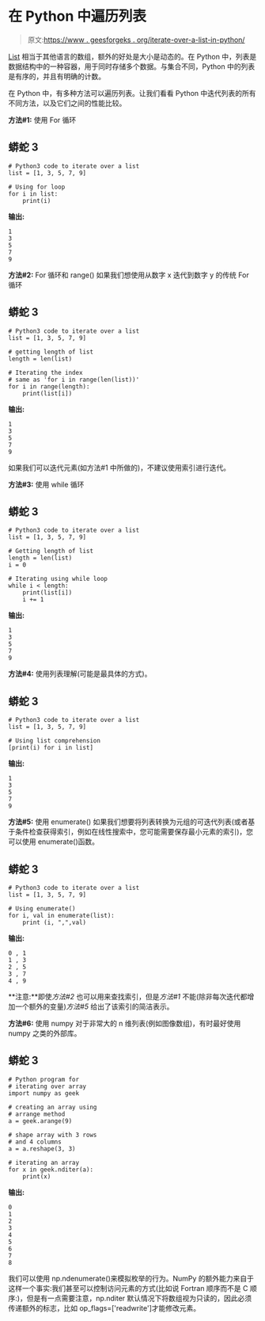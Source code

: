 # 在 Python 中遍历列表

> 原文:[https://www . geesforgeks . org/iterate-over-a-list-in-python/](https://www.geeksforgeeks.org/iterate-over-a-list-in-python/)

[List](https://www.geeksforgeeks.org/python-list/) 相当于其他语言的数组，额外的好处是大小是动态的。在 Python 中，列表是数据结构中的一种容器，用于同时存储多个数据。与集合不同，Python 中的列表是有序的，并且有明确的计数。

在 Python 中，有多种方法可以遍历列表。让我们看看 Python 中迭代列表的所有不同方法，以及它们之间的性能比较。

**方法#1:** 使用 For 循环

## 蟒蛇 3

```
# Python3 code to iterate over a list
list = [1, 3, 5, 7, 9]

# Using for loop
for i in list:
    print(i)
```

**输出:**

```
1
3
5
7
9
```

**方法#2:** For 循环和 range()
如果我们想使用从数字 x 迭代到数字 y 的传统 For 循环

## 蟒蛇 3

```
# Python3 code to iterate over a list
list = [1, 3, 5, 7, 9]

# getting length of list
length = len(list)

# Iterating the index
# same as 'for i in range(len(list))'
for i in range(length):
    print(list[i])
```

**输出:**

```
1
3
5
7
9
```

如果我们可以迭代元素(如方法#1 中所做的)，不建议使用索引进行迭代。

**方法#3:** 使用 while 循环

## 蟒蛇 3

```
# Python3 code to iterate over a list
list = [1, 3, 5, 7, 9]

# Getting length of list
length = len(list)
i = 0

# Iterating using while loop
while i < length:
    print(list[i])
    i += 1
```

**输出:**

```
1
3
5
7
9
```

**方法#4:** 使用列表理解(可能是最具体的方式)。

## 蟒蛇 3

```
# Python3 code to iterate over a list
list = [1, 3, 5, 7, 9]

# Using list comprehension
[print(i) for i in list]
```

**输出:**

```
1
3
5
7
9
```

**方法#5:** 使用 enumerate()
如果我们想要将列表转换为元组的可迭代列表(或者基于条件检查获得索引，例如在线性搜索中，您可能需要保存最小元素的索引)，您可以使用 enumerate()函数。

## 蟒蛇 3

```
# Python3 code to iterate over a list
list = [1, 3, 5, 7, 9]

# Using enumerate()
for i, val in enumerate(list):
    print (i, ",",val)
```

**输出:**

```
0 , 1
1 , 3
2 , 5
3 , 7
4 , 9
```

**注意:**即使*方法#2* 也可以用来查找索引，但是*方法#1* 不能(除非每次迭代都增加一个额外的变量)*方法#5* 给出了该索引的简洁表示。

**方法#6:** 使用 numpy
对于非常大的 n 维列表(例如图像数组)，有时最好使用 numpy 之类的外部库。

## 蟒蛇 3

```
# Python program for
# iterating over array
import numpy as geek

# creating an array using 
# arrange method
a = geek.arange(9)

# shape array with 3 rows 
# and 4 columns
a = a.reshape(3, 3)

# iterating an array
for x in geek.nditer(a):
    print(x)
```

**输出:**

```
0
1
2
3
4
5
6
7
8
```

我们可以使用 np.ndenumerate()来模拟枚举的行为。NumPy 的额外能力来自于这样一个事实:我们甚至可以控制访问元素的方式(比如说 Fortran 顺序而不是 C 顺序:)，但是有一点需要注意，np.nditer 默认情况下将数组视为只读的，因此必须传递额外的标志，比如 op_flags=['readwrite']才能修改元素。